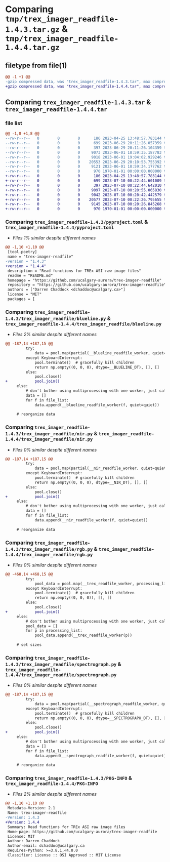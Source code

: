 # Comparing `tmp/trex_imager_readfile-1.4.3.tar.gz` & `tmp/trex_imager_readfile-1.4.4.tar.gz`

## filetype from file(1)

```diff
@@ -1 +1 @@
-gzip compressed data, was "trex_imager_readfile-1.4.3.tar", max compression
+gzip compressed data, was "trex_imager_readfile-1.4.4.tar", max compression
```

## Comparing `trex_imager_readfile-1.4.3.tar` & `trex_imager_readfile-1.4.4.tar`

### file list

```diff
@@ -1,8 +1,8 @@
--rw-r--r--   0        0        0      186 2023-04-25 13:48:57.783144 trex_imager_readfile-1.4.3/README.md
--rw-r--r--   0        0        0      699 2023-06-29 20:11:26.057359 trex_imager_readfile-1.4.3/pyproject.toml
--rw-r--r--   0        0        0      397 2023-06-29 20:11:26.104359 trex_imager_readfile-1.4.3/trex_imager_readfile/__init__.py
--rw-r--r--   0        0        0     9073 2023-06-01 18:59:35.187783 trex_imager_readfile-1.4.3/trex_imager_readfile/blueline.py
--rw-r--r--   0        0        0     9018 2023-06-01 19:04:02.929246 trex_imager_readfile-1.4.3/trex_imager_readfile/nir.py
--rw-r--r--   0        0        0    20553 2023-06-29 20:10:53.755392 trex_imager_readfile-1.4.3/trex_imager_readfile/rgb.py
--rw-r--r--   0        0        0     9121 2023-06-01 18:59:34.177762 trex_imager_readfile-1.4.3/trex_imager_readfile/spectrograph.py
--rw-r--r--   0        0        0      970 1970-01-01 00:00:00.000000 trex_imager_readfile-1.4.3/PKG-INFO
+-rw-r--r--   0        0        0      186 2023-04-25 13:48:57.783144 trex_imager_readfile-1.4.4/README.md
+-rw-r--r--   0        0        0      699 2023-07-10 00:22:44.601009 trex_imager_readfile-1.4.4/pyproject.toml
+-rw-r--r--   0        0        0      397 2023-07-10 00:22:44.642010 trex_imager_readfile-1.4.4/trex_imager_readfile/__init__.py
+-rw-r--r--   0        0        0     9097 2023-07-10 00:20:55.065830 trex_imager_readfile-1.4.4/trex_imager_readfile/blueline.py
+-rw-r--r--   0        0        0     9042 2023-07-10 00:20:42.442579 trex_imager_readfile-1.4.4/trex_imager_readfile/nir.py
+-rw-r--r--   0        0        0    20577 2023-07-10 00:22:26.795655 trex_imager_readfile-1.4.4/trex_imager_readfile/rgb.py
+-rw-r--r--   0        0        0     9145 2023-07-10 00:20:26.845268 trex_imager_readfile-1.4.4/trex_imager_readfile/spectrograph.py
+-rw-r--r--   0        0        0      970 1970-01-01 00:00:00.000000 trex_imager_readfile-1.4.4/PKG-INFO
```

### Comparing `trex_imager_readfile-1.4.3/pyproject.toml` & `trex_imager_readfile-1.4.4/pyproject.toml`

 * *Files 1% similar despite different names*

```diff
@@ -1,10 +1,10 @@
 [tool.poetry]
 name = "trex-imager-readfile"
-version = "1.4.3"
+version = "1.4.4"
 description = "Read functions for TREx ASI raw image files"
 readme = "README.md"
 homepage = "https://github.com/ucalgary-aurora/trex-imager-readfile"
 repository = "https://github.com/ucalgary-aurora/trex-imager-readfile"
 authors = ["Darren Chaddock <dchaddoc@ucalgary.ca>"]
 license = "MIT"
 packages = [
```

### Comparing `trex_imager_readfile-1.4.3/trex_imager_readfile/blueline.py` & `trex_imager_readfile-1.4.4/trex_imager_readfile/blueline.py`

 * *Files 2% similar despite different names*

```diff
@@ -187,14 +187,15 @@
         try:
             data = pool.map(partial(__blueline_readfile_worker, quiet=quiet), file_list)
         except KeyboardInterrupt:
             pool.terminate()  # gracefully kill children
             return np.empty((0, 0, 0), dtype=__BLUELINE_DT), [], []
         else:
             pool.close()
+            pool.join()
     else:
         # don't bother using multiprocessing with one worker, just call the worker function directly
         data = []
         for f in file_list:
             data.append(__blueline_readfile_worker(f, quiet=quiet))
 
     # reorganize data
```

### Comparing `trex_imager_readfile-1.4.3/trex_imager_readfile/nir.py` & `trex_imager_readfile-1.4.4/trex_imager_readfile/nir.py`

 * *Files 0% similar despite different names*

```diff
@@ -187,14 +187,15 @@
         try:
             data = pool.map(partial(__nir_readfile_worker, quiet=quiet), file_list)
         except KeyboardInterrupt:
             pool.terminate()  # gracefully kill children
             return np.empty((0, 0, 0), dtype=__NIR_DT), [], []
         else:
             pool.close()
+            pool.join()
     else:
         # don't bother using multiprocessing with one worker, just call the worker function directly
         data = []
         for f in file_list:
             data.append(__nir_readfile_worker(f, quiet=quiet))
 
     # reorganize data
```

### Comparing `trex_imager_readfile-1.4.3/trex_imager_readfile/rgb.py` & `trex_imager_readfile-1.4.4/trex_imager_readfile/rgb.py`

 * *Files 0% similar despite different names*

```diff
@@ -468,14 +468,15 @@
         try:
             pool_data = pool.map(__trex_readfile_worker, processing_list)
         except KeyboardInterrupt:
             pool.terminate()  # gracefully kill children
             return np.empty((0, 0, 0)), [], []
         else:
             pool.close()
+            pool.join()
     else:
         # don't bother using multiprocessing with one worker, just call the worker function directly
         pool_data = []
         for p in processing_list:
             pool_data.append(__trex_readfile_worker(p))
 
     # set sizes
```

### Comparing `trex_imager_readfile-1.4.3/trex_imager_readfile/spectrograph.py` & `trex_imager_readfile-1.4.4/trex_imager_readfile/spectrograph.py`

 * *Files 0% similar despite different names*

```diff
@@ -187,14 +187,15 @@
         try:
             data = pool.map(partial(__spectrograph_readfile_worker, quiet=quiet), file_list)
         except KeyboardInterrupt:
             pool.terminate()  # gracefully kill children
             return np.empty((0, 0, 0), dtype=__SPECTROGRAPH_DT), [], []
         else:
             pool.close()
+            pool.join()
     else:
         # don't bother using multiprocessing with one worker, just call the worker function directly
         data = []
         for f in file_list:
             data.append(__spectrograph_readfile_worker(f, quiet=quiet))
 
     # reorganize data
```

### Comparing `trex_imager_readfile-1.4.3/PKG-INFO` & `trex_imager_readfile-1.4.4/PKG-INFO`

 * *Files 2% similar despite different names*

```diff
@@ -1,10 +1,10 @@
 Metadata-Version: 2.1
 Name: trex-imager-readfile
-Version: 1.4.3
+Version: 1.4.4
 Summary: Read functions for TREx ASI raw image files
 Home-page: https://github.com/ucalgary-aurora/trex-imager-readfile
 License: MIT
 Author: Darren Chaddock
 Author-email: dchaddoc@ucalgary.ca
 Requires-Python: >=3.8.1,<4.0.0
 Classifier: License :: OSI Approved :: MIT License
```

